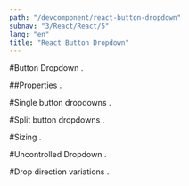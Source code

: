 ```yaml
---
path: "/devcomponent/react-button-dropdown"
subnav: "3/React/React/5"
lang: "en"
title: "React Button Dropdown"
---
```


#Button Dropdown
.
<reactbuttondropdownexample1 />

##Properties
.
<reactbuttondropdownexample1properties />

#Single button dropdowns
.
<reactbuttondropdownexample2 />

#Split button dropdowns
.
<reactbuttondropdownexample3 />

#Sizing
.
<reactbuttondropdownexample4 />

#Uncontrolled Dropdown
.
<reactbuttondropdownexample5 />

#Drop direction variations
.
<reactbuttondropdownexample6 />